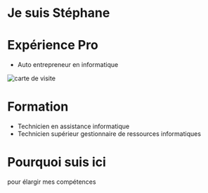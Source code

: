 # Je suis Stéphane

# Expérience Pro

* Auto entrepreneur en informatique
<img src="semaine1/Images/carte de visite.jpg" alt="carte de visite">

# Formation

* Technicien en assistance informatique
* Technicien supérieur gestionnaire de ressources informatiques

# Pourquoi suis ici

pour élargir mes compétences